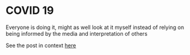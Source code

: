 # COVID 19

Everyone is doing it, might as well look at it myself instead of relying on being informed by the media and interpretation of others

See the post in context [here](https://tclack88.github.io/blog/code/2020/04/03/covid.html)

